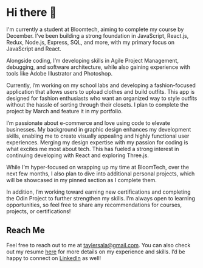 # Hi there 👋

I'm currently a student at Bloomtech, aiming to complete my course by December. I’ve been building a strong foundation in JavaScript, React.js, Redux, Node.js, Express, SQL, and more, with my primary focus on JavaScript and React.

Alongside coding, I’m developing skills in Agile Project Management, debugging, and software architecture, while also gaining experience with tools like Adobe Illustrator and Photoshop.

Currently, I’m working on my school labs and developing a fashion-focused application that allows users to upload clothes and build outfits. This app is designed for fashion enthusiasts who want an organized way to style outfits without the hassle of sorting through their closets. I plan to complete the project by March and feature it in my portfolio.

I’m passionate about e-commerce and love using code to elevate businesses. My background in graphic design enhances my development skills, enabling me to create visually appealing and highly functional user experiences. Merging my design expertise with my passion for coding is what excites me most about tech. This has fueled a strong interest in continuing  developing with React and exploring Three.js.

While I’m hyper-focused on wrapping up my time at BloomTech, over the next few months, I also plan to dive into additional personal projects, which will be showcased in my pinned section as I complete them.

In addition, I’m working toward earning new certifications and completing the Odin Project to further strengthen my skills. I’m always open to learning opportunities, so feel free to share any recommendations for courses, projects, or certifications!

## Reach Me

Feel free to reach out to me at <taylersala@gmail.com>. You can also check out my resume [here]() for more details on my experience and skills. I’d be happy to connect on [LinkedIn](https://www.linkedin.com/in/tayler-sala-64463a162/) as well!
<!--
**taylersala/taylersala** is a ✨ _special_ ✨ repository because its `README.md` (this file) appears on your GitHub profile.

Here are some ideas to get you started:

- 🔭 I’m currently working on ...
- 🌱 I’m currently learning ...
- 👯 I’m looking to collaborate on ...
- 🤔 I’m looking for help with ...
- 💬 Ask me about ...
- 📫 How to reach me: ...
- 😄 Pronouns: ...
- ⚡ Fun fact: ...
-->
